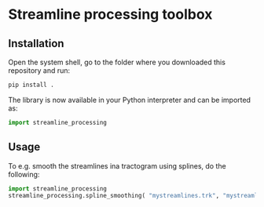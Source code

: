 # Streamline processing toolbox



## Installation

Open the system shell, go to the folder where you downloaded this repository and run:

```bash
pip install .
```

The library is now available in your Python interpreter and can be imported as:

```python
import streamline_processing
```

## Usage

To e.g. smooth the streamlines ina tractogram using splines, do the following:

```python
import streamline_processing
streamline_processing.spline_smoothing( "mystreamlines.trk", "mystreamlines_smooth.trk", 0.25, 1.0, True )
```

